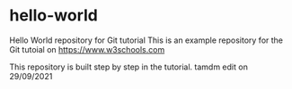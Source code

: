 # hello-world
Hello World repository for Git tutorial
This is an example repository for the Git tutoial on https://www.w3schools.com

This repository is built step by step in the tutorial.
tamdm edit on 29/09/2021
